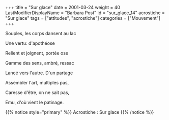 +++
title = "Sur glace"
date = 2001-03-24
weight = 40
LastModifierDisplayName = "Barbara Post"
id = "sur_glace_14"
acrostiche = "Sur glace"
tags = ["attitudes", "acrostiche"]
categories = ["Mouvement"]
+++

Souples, les corps dansent au lac

Une vertu: d'apothéose

Relient et joignent, portée ose

Gamme des sens, ambré, ressac

Lancé vers l'autre. D'un partage

Assembler l'art, multiples pas,

Caresse d'être, on ne sait pas,

Emu, d'où vient le patinage.

{{% notice style="primary" %}}
Acrostiche : Sur glace
{{% /notice %}}
